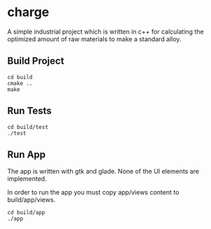 # charge

A simple industrial project which is written in c++ for calculating the optimized amount of raw materials to make a standard alloy.

## Build Project

```
cd build
cmake ..
make
```

## Run Tests

```
cd build/test
./test
```

## Run App

The app is written with gtk and glade. None of the UI elements are implemented.

In order to run the app you must copy app/views content to build/app/views.

```
cd build/app
./app
```
